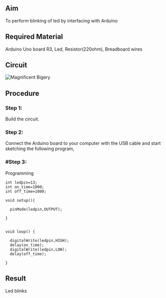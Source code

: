 ## Aim
To perform blinking of led by interfacing with Arduino
## Required Material
Arduino Uno board R3, Led, Resistor(220ohm), Breadboard
wires
## Circuit
![Magnificent Bigery](https://user-images.githubusercontent.com/109128832/180248141-0e5cff3e-6841-4f53-a867-3da09243c57d.png)
## Procedure
### Step 1:
Build the circuit.
### Step 2:
 
Connect the Arduino board to your computer with the USB cable and start sketching the following program, 
 
### #Step 3:
Programming
~~~
int ledpin=13;
int on_time=1000;
int off_time=1000;

void setup(){

  pinMode(ledpin,OUTPUT);

}


void loop() {

  digitalWrite(ledpin,HIGH);
  delay(on_time);
  digitalWrite(ledpin,LOW);
  delay(off_time);

}
~~~
## Result
Led blinks


